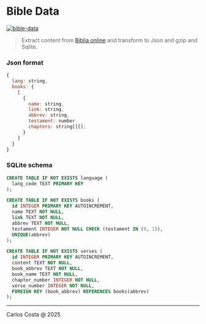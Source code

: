 # Bible Data

[![bible-data](https://github.com/carllosnc/bible-data/actions/workflows/node.js.yml/badge.svg)](https://github.com/carllosnc/bible-data/actions/workflows/node.js.yml)

>Extract content from [Biblia online](https://www.bibliaonline.com.br) and transform to Json and gzip and Sqlite.

### Json format
```js
{
  lang: string,
  books: {
    [
      {
        name: string,
        link: string,
        abbrev: string,
        testament: number
        chapters: string[][];
      }
    ]
  }
}
```

### SQLite schema
```sql
CREATE TABLE IF NOT EXISTS language (
  lang_code TEXT PRIMARY KEY
);

CREATE TABLE IF NOT EXISTS books (
  id INTEGER PRIMARY KEY AUTOINCREMENT,
  name TEXT NOT NULL,
  link TEXT NOT NULL,
  abbrev TEXT NOT NULL,
  testament INTEGER NOT NULL CHECK (testament IN (0, 1)),
  UNIQUE(abbrev)
);

CREATE TABLE IF NOT EXISTS verses (
  id INTEGER PRIMARY KEY AUTOINCREMENT,
  content TEXT NOT NULL,
  book_abbrev TEXT NOT NULL,
  book_name TEXT NOT NULL,
  chapter_number INTEGER NOT NULL,
  verse_number INTEGER NOT NULL,
  FOREIGN KEY (book_abbrev) REFERENCES books(abbrev)
);
```

---

Carlos Costa @ 2025
